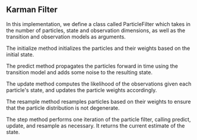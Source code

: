 ## Karman Filter
In this implementation, we define a class called ParticleFilter which takes in the number of particles, state and observation dimensions, as well as the transition and observation models as arguments.

The initialize method initializes the particles and their weights based on the initial state.

The predict method propagates the particles forward in time using the transition model and adds some noise to the resulting state.

The update method computes the likelihood of the observations given each particle's state, and updates the particle weights accordingly.

The resample method resamples particles based on their weights to ensure that the particle distribution is not degenerate.

The step method performs one iteration of the particle filter, calling predict, update, and resample as necessary. It returns the current estimate of the state.